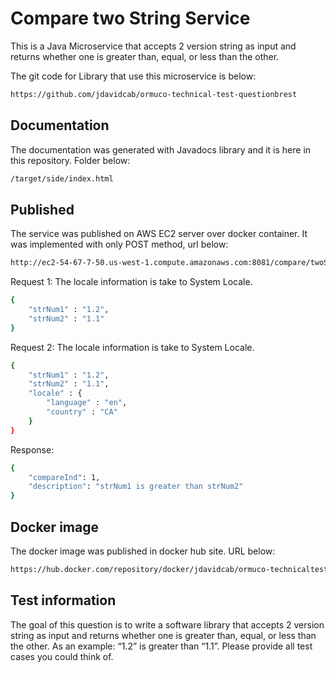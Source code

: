 # Compare two String Service

This is a Java Microservice that accepts 2 version string as input and returns whether one is greater than, equal, or less than the other.

The git code for Library that use this microservice is below:
```bash
https://github.com/jdavidcab/ormuco-technical-test-questionbrest
```

## Documentation

The documentation was generated with Javadocs library and it is here in this repository. Folder below: 

```bash
/target/side/index.html
```

## Published

The service was published on AWS EC2 server over docker container. It was implemented with only POST method, url below:

```bash
http://ec2-54-67-7-50.us-west-1.compute.amazonaws.com:8081/compare/twoString
```

Request 1: The locale information is take to System Locale.
```bash
{
    "strNum1" : "1.2",
    "strNum2" : "1.1"
}
```

Request 2: The locale information is take to System Locale.
```bash
{
    "strNum1" : "1.2",
    "strNum2" : "1.1",
    "locale" : {
        "language" : "en",
        "country" : "CA"
    }
}
```

Response:
```bash
{
    "compareInd": 1,
    "description": "strNum1 is greater than strNum2"
}
```

## Docker image
The docker image was published in docker hub site. URL below:

```bash
https://hub.docker.com/repository/docker/jdavidcab/ormuco-technicaltest-questionb
```

## Test information
The goal of this question is to write a software library that accepts 2 version string as input and returns whether one is greater than, equal, or less than the other. As an example: “1.2” is greater than “1.1”. Please provide all test cases you could think of.